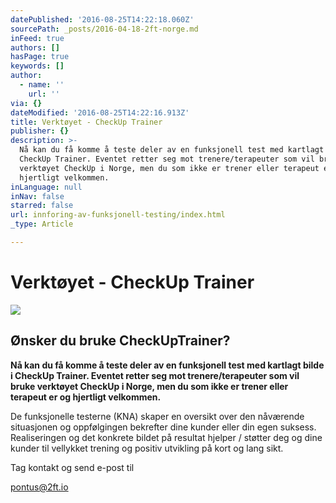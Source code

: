 ```yaml
---
datePublished: '2016-08-25T14:22:18.060Z'
sourcePath: _posts/2016-04-18-2ft-norge.md
inFeed: true
authors: []
hasPage: true
keywords: []
author:
  - name: ''
    url: ''
via: {}
dateModified: '2016-08-25T14:22:16.913Z'
title: Verktøyet - CheckUp Trainer
publisher: {}
description: >-
  Nå kan du få komme å teste deler av en funksjonell test med kartlagt bilde i
  CheckUp Trainer. Eventet retter seg mot trenere/terapeuter som vil bruke
  verktøyet CheckUp i Norge, men du som ikke er trener eller terapeut er og
  hjertligt velkommen.
inLanguage: null
inNav: false
starred: false
url: innforing-av-funksjonell-testing/index.html
_type: Article

---
```

# Verktøyet - CheckUp Trainer
![](https://s3-us-west-2.amazonaws.com/the-grid-img/p/b7d0ed2dadfa9ec0c88646dadd60b5f683418904.png)

## Ønsker du bruke CheckUpTrainer?

**Nå kan du få komme å teste deler av en funksjonell test med kartlagt bilde i CheckUp Trainer. Eventet retter seg mot trenere/terapeuter som vil bruke verktøyet CheckUp i Norge, men du som ikke er trener eller terapeut er og hjertligt velkommen.**

De funksjonelle testerne (KNA) skaper en oversikt over den nåværende situasjonen og oppfølgingen bekrefter dine kunder eller din egen suksess. Realiseringen og det konkrete bildet på resultat hjelper / støtter deg og dine kunder til vellykket trening og positiv utvikling på kort og lang sikt.

Tag kontakt og send e-post til

pontus@2ft.io